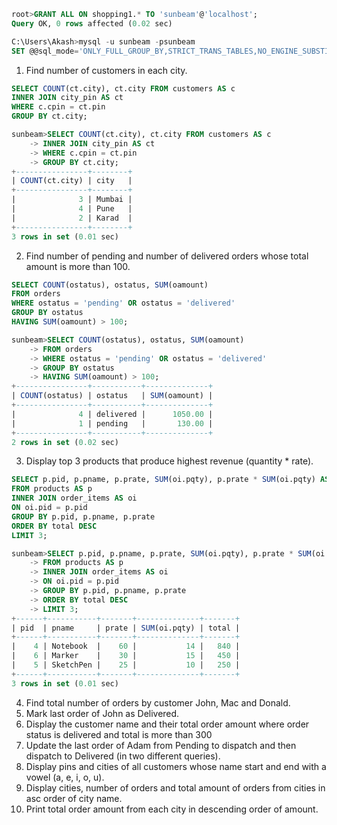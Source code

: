```SQL
root>GRANT ALL ON shopping1.* TO 'sunbeam'@'localhost';
Query OK, 0 rows affected (0.02 sec)

C:\Users\Akash>mysql -u sunbeam -psunbeam
SET @@sql_mode='ONLY_FULL_GROUP_BY,STRICT_TRANS_TABLES,NO_ENGINE_SUBSTITUTION';

```

1. Find number of customers in each city.

```SQL
SELECT COUNT(ct.city), ct.city FROM customers AS c
INNER JOIN city_pin AS ct
WHERE c.cpin = ct.pin
GROUP BY ct.city;

sunbeam>SELECT COUNT(ct.city), ct.city FROM customers AS c
    -> INNER JOIN city_pin AS ct
    -> WHERE c.cpin = ct.pin
    -> GROUP BY ct.city;
+----------------+--------+
| COUNT(ct.city) | city   |
+----------------+--------+
|              3 | Mumbai |
|              4 | Pune   |
|              2 | Karad  |
+----------------+--------+
3 rows in set (0.01 sec)
```

2. Find number of pending and number of delivered orders whose total amount is more than 100.

```SQL
SELECT COUNT(ostatus), ostatus, SUM(oamount)
FROM orders
WHERE ostatus = 'pending' OR ostatus = 'delivered'
GROUP BY ostatus
HAVING SUM(oamount) > 100;

sunbeam>SELECT COUNT(ostatus), ostatus, SUM(oamount)
    -> FROM orders
    -> WHERE ostatus = 'pending' OR ostatus = 'delivered'
    -> GROUP BY ostatus
    -> HAVING SUM(oamount) > 100;
+----------------+-----------+--------------+
| COUNT(ostatus) | ostatus   | SUM(oamount) |
+----------------+-----------+--------------+
|              4 | delivered |      1050.00 |
|              1 | pending   |       130.00 |
+----------------+-----------+--------------+
2 rows in set (0.02 sec)
```

3. Display top 3 products that produce highest revenue (quantity \* rate).

```SQL
SELECT p.pid, p.pname, p.prate, SUM(oi.pqty), p.prate * SUM(oi.pqty) AS total
FROM products AS p
INNER JOIN order_items AS oi
ON oi.pid = p.pid
GROUP BY p.pid, p.pname, p.prate
ORDER BY total DESC
LIMIT 3;

sunbeam>SELECT p.pid, p.pname, p.prate, SUM(oi.pqty), p.prate * SUM(oi.pqty) AS total
    -> FROM products AS p
    -> INNER JOIN order_items AS oi
    -> ON oi.pid = p.pid
    -> GROUP BY p.pid, p.pname, p.prate
    -> ORDER BY total DESC
    -> LIMIT 3;
+------+-----------+-------+--------------+-------+
| pid  | pname     | prate | SUM(oi.pqty) | total |
+------+-----------+-------+--------------+-------+
|    4 | Notebook  |    60 |           14 |   840 |
|    6 | Marker    |    30 |           15 |   450 |
|    5 | SketchPen |    25 |           10 |   250 |
+------+-----------+-------+--------------+-------+
3 rows in set (0.01 sec)
```

4. Find total number of orders by customer John, Mac and Donald.
5. Mark last order of John as Delivered.
6. Display the customer name and their total order amount where order status is
   delivered and total is more than 300
7. Update the last order of Adam from Pending to dispatch and then dispatch to
   Delivered (in two different queries).
8. Display pins and cities of all customers whose name start and end with a
   vowel (a, e, i, o, u).
9. Display cities, number of orders and total amount of orders from cities in asc
   order of city name.
10. Print total order amount from each city in descending order of amount.
